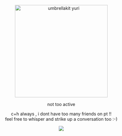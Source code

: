 <p align="center">
    <img width="300" src="https://file.garden/ZlS7CzBYblwbIgQe/umbrellakit.png" alt="umbrellakit yuri">
    <p align="center">not too active
        <p align="center">c+h always , i dont have too many friends on pt !!<br>feel free to whisper and strike up a conversation too :-)
</p>
<p align=center> <img src=https://komarev.com/ghpvc/?username=villicrow&color=8F5689&style=flat-square&label=❄>
